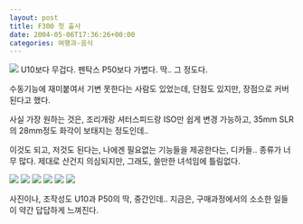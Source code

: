 ```yaml
---
layout: post
title: F300 첫 출사
date: 2004-05-06T17:36:26+00:00
categories: 여행과-음식
---
```

<img src="/photo/f300buy/PICT0027s.JPG" />
U10보다 무겁다. 펜탁스 P50보다 가볍다. 딱.. 그 정도다.

수동기능에 재미붙여서 기변 못한다는 사람도 있었는데, 단점도 있지만, 장점으로 커버된다고 했다.

사실 가장 원하는 것은, 조리개랑 셔터스피드랑 ISO만 쉽게 변경 가능하고, 35mm SLR의 28mm정도 화각이 보태지는 정도인데..

이것도 되고, 저것도 된다는, 나에겐 필요없는 기능들을 제공한다는, 디카들.. 종류가 너무 많다. 제대로 산건지 의심되지만, 그래도, 쓸만한 녀석임에 틀림없다.

<img src="/photo/f300buy/PICT0021s.jpg" />

<img src="/photo/f300buy/PICT0059s.jpg" />

<img src="/photo/f300buy/PICT0060s.jpg" />

<img src="/photo/f300buy/PICT0078s.jpg" />

<img src="/photo/f300buy/PICT0085s.jpg" />

<img src="/photo/f300buy/PICT0089s.jpg" />

사진이나, 조작성도 U10과 P50의 딱, 중간인데.. 지금은, 구매과정에서의 소소한 일들이 약간 답답하게 느껴진다.
